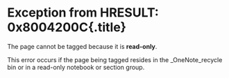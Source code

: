 # Exception from HRESULT: 0x8004200C{.title}

The page cannot be tagged because it is **read-only**.

This error occurs if the page being tagged resides in the _OneNote_recycle
bin or in a read-only notebook or section group.


 